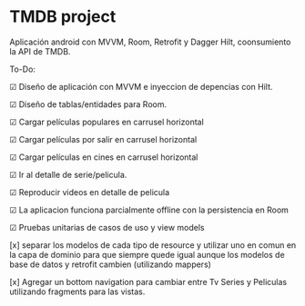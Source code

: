 
# TMDB project

Aplicación android con MVVM, Room, Retrofit y Dagger Hilt, coonsumiento la API de TMDB.

To-Do:

☑ Diseño de aplicación con MVVM e inyeccion de depencias con Hilt.

☑ Diseño de tablas/entidades para Room.

☑ Cargar películas populares en carrusel horizontal

☑ Cargar películas por salir en carrusel horizontal

☑ Cargar películas en cines en carrusel horizontal

☑ Ir al detalle de serie/pelicula.

☑ Reproducir videos en detalle de pelicula

☑ La aplicacion funciona parcialmente offline con la persistencia en Room

☑ Pruebas unitarias de casos de uso y view models

[x] separar los modelos de cada tipo de resource y utilizar uno en comun en la capa de dominio
para que siempre quede igual aunque los modelos de base de datos y retrofit cambien (utilizando mappers)

[x] Agregar un bottom navigation para cambiar entre Tv Series y Peliculas utilizando fragments para las vistas.

